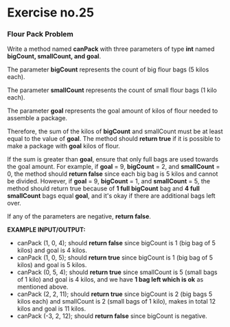 # Exercise no.25
### Flour Pack Problem

Write a method named **canPack** with three parameters of type **int** named **bigCount, smallCount, and goal**.

The parameter **bigCount** represents the count of big flour bags (5 kilos each). 

The parameter **smallCount** represents the count of small flour bags (1 kilo each).

The parameter **goal** represents the goal amount of kilos of flour needed to assemble a package.

Therefore, the sum of the kilos of **bigCount** and smallCount must be at least equal to the value of **goal**. The method should **return true** if it is possible to make a package with **goal** kilos of flour.

If the sum is greater than **goal**, ensure that only full bags are used towards the goal amount. For example, if **goal** = 9, **bigCount** = 2, and **smallCount** = 0, the method should **return false** since each big bag is 5 kilos and cannot be divided. However, if **goal** = 9, **bigCount** = 1, and **smallCount** = 5, the method should return true because of **1 full bigCount** bag and **4 full smallCount** bags equal **goal**, and it's okay if there are additional bags left over.

If any of the parameters are negative, **return false**. 

**EXAMPLE INPUT/OUTPUT:**
- canPack (1, 0, 4); should **return false** since bigCount is 1 (big bag of 5 kilos) and goal is 4 kilos.
- canPack (1, 0, 5); should **return true** since bigCount is 1 (big bag of 5 kilos) and goal is 5 kilos.
- canPack (0, 5, 4); should **return true** since smallCount is 5 (small bags of 1 kilo) and goal is 4 kilos, and we have **1 bag left which is ok** as mentioned above.
- canPack (2, 2, 11); should **return true** since bigCount is 2 (big bags 5 kilos each) and smallCount is 2 (small bags of 1 kilo), makes in total 12 kilos and goal is 11 kilos.
- canPack (-3, 2, 12); should **return false** since bigCount is negative.